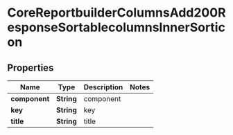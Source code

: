 

# CoreReportbuilderColumnsAdd200ResponseSortablecolumnsInnerSorticon


## Properties

| Name | Type | Description | Notes |
|------------ | ------------- | ------------- | -------------|
|**component** | **String** | component |  |
|**key** | **String** | key |  |
|**title** | **String** | title |  |



